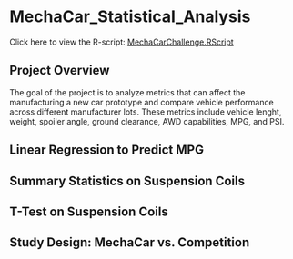 # MechaCar_Statistical_Analysis
Click here to view the R-script: [MechaCarChallenge.RScript](https://github.com/caseychen3605/MechaCar_Statistical_Analysis/blob/main/MechaCarChallenge.R)

## Project Overview
The goal of the project is to analyze metrics that can affect the manufacturing a new car prototype and compare vehicle performance across different manufacturer lots. These metrics include vehicle lenght, weight, spoiler angle, ground clearance, AWD capabilities, MPG, and PSI.

## Linear Regression to Predict MPG


## Summary Statistics on Suspension Coils


## T-Test on Suspension Coils


## Study Design: MechaCar vs. Competition
